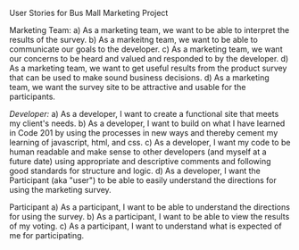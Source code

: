 User Stories for Bus Mall Marketing Project


Marketing Team:
a) As a marketing team, we want to be able to interpret the results of the survey.
b) As a markeitng team, we want to be able to communicate our goals to the developer.
c) As a marketing team, we want our concerns to be heard and valued and responded to by the developer.
d) As a marketing team, we want to get useful results from the product survey that can be used to make sound business decisions.
d) As a marketing team, we want the survey site to be attractive and usable for the participants. 

<em>Developer:</em>
a) As a developer, I want to create a functional site that meets my client's needs.
b) As a developer, I want to build on what I have learned in Code 201 by using the processes in new ways and thereby cement my learning of javascript, html, and css.
c) As a developer, I want my code to be human readable and make sense to other developers (and myself at a future date) using appropriate and descriptive comments and following good standards for structure and logic.
d) As a developer, I want the Participant (aka "user") to be able to easily understand the directions for using the marketing survey.

Participant
a) As a participant, I want to be able to understand the directions for using the survey.
b) As a participant, I want to be able to view the results of my voting.
c) As a participant, I want to understand what is expected of me for participating.
